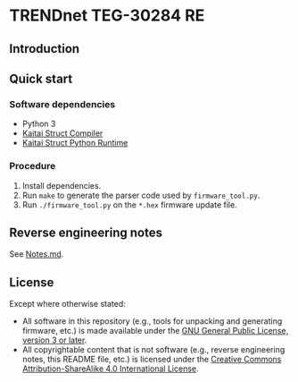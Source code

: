 # TRENDnet TEG-30284 RE


## Introduction


## Quick start

### Software dependencies

* Python 3
* [Kaitai Struct Compiler][ksc]
* [Kaitai Struct Python Runtime][kspr]

### Procedure

1. Install dependencies.
2. Run `make` to generate the parser code used by `firmware_tool.py`.
3. Run `./firmware_tool.py` on the `*.hex` firmware update file.


## Reverse engineering notes

See [Notes.md](./Notes.md).


## License

Except where otherwise stated:

* All software in this repository (e.g., tools for unpacking and generating
  firmware, etc.) is made available under the
  [GNU General Public License, version 3 or later][gpl].
* All copyrightable content that is not software (e.g., reverse engineering
  notes, this README file, etc.) is licensed under the
  [Creative Commons Attribution-ShareAlike 4.0 International License][cc-by-sa].


[ksc]: https://github.com/kaitai-io/kaitai_struct_compiler
[kspr]: https://github.com/kaitai-io/kaitai_struct_python_runtime
[gpl]: COPYING.txt
[cc-by-sa]: https://creativecommons.org/licenses/by-sa/4.0/
